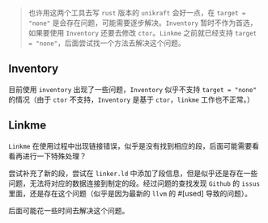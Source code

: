 > 也许用这两个工具去写 `rust` 版本的 `unikraft` 会好一点，在 `target = "none"` 是会存在问题，可能需要逐步解决。`Inventory` 暂时不作为首选，如果要使用 `Inventory` 还要去修改 `ctor`。`Linkme` 之前就已经支持 `target = "none"`，后面尝试找一个方法去解决这个问题。 
## Inventory
目前使用 `inventory` 出现了一些问题，`Inventory` 似乎不支持 `target = "none"` 的情况（由于 `ctor` 不支持，`Inventory` 是基于 `ctor`，`linkme` 工作也不正常。）

## Linkme
`Linkme` 在使用过程中出现链接错误，似乎是没有找到相应的段，后面可能需要看看再进行一下特殊处理？

尝试补充了新的段，尝试在 `linker.ld` 中添加了段信息，但是似乎还是存在一些问题，无法将对应的数据连接到制定的段。经过问题的查找发现 `Github` 的 `issus` 里面，还是存在这个问题（似乎是因为最新的 `llvm` 的 #[used] 导致的问题）。

后面可能花一些时间去解决这个问题。
